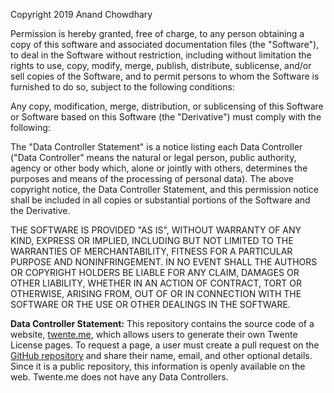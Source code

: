 Copyright 2019 Anand Chowdhary

Permission is hereby granted, free of charge, to any person obtaining a copy of this software and associated documentation files (the "Software"), to deal in the Software without restriction, including without limitation the rights to use, copy, modify, merge, publish, distribute, sublicense, and/or sell copies of the Software, and to permit persons to whom the Software is furnished to do so, subject to the following conditions:

Any copy, modification, merge, distribution, or sublicensing of this Software or Software based on this Software (the "Derivative") must comply with the following:

The "Data Controller Statement" is a notice listing each Data Controller ("Data Controller" means the natural or legal person, public authority, agency or other body which, alone or jointly with others, determines the purposes and means of the processing of personal data). The above copyright notice, the Data Controller Statement, and this permission notice shall be included in all copies or substantial portions of the Software and the Derivative.

THE SOFTWARE IS PROVIDED "AS IS", WITHOUT WARRANTY OF ANY KIND, EXPRESS OR IMPLIED, INCLUDING BUT NOT LIMITED TO THE WARRANTIES OF MERCHANTABILITY, FITNESS FOR A PARTICULAR PURPOSE AND NONINFRINGEMENT. IN NO EVENT SHALL THE AUTHORS OR COPYRIGHT HOLDERS BE LIABLE FOR ANY CLAIM, DAMAGES OR OTHER LIABILITY, WHETHER IN AN ACTION OF CONTRACT, TORT OR OTHERWISE, ARISING FROM, OUT OF OR IN CONNECTION WITH THE SOFTWARE OR THE USE OR OTHER DEALINGS IN THE SOFTWARE.

**Data Controller Statement:** This repository contains the source code of a website, [twente.me](https://twente.me), which allows users to generate their own Twente License pages. To request a page, a user must create a pull request on the [GitHub repository](https://github.com/AnandChowdhary/twente-license) and share their name, email, and other optional details. Since it is a public repository, this information is openly available on the web. Twente.me does not have any Data Controllers.
